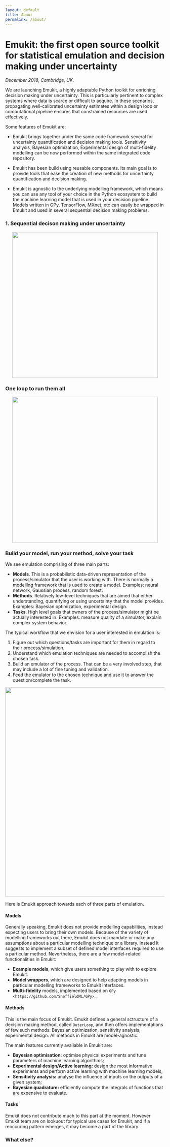 ```yaml
---
layout: default
title: About
permalink: /about/
---
```


<h1>Emukit: the first open source toolkit for statistical emulation and decision making under uncertainty</h1>

*December 2018, Cambridge, UK.*

We are launching Emukit, a highly adaptable Python toolkit for enriching decision making under uncertainty. This is 
particularly pertinent to complex systems where data is scarce or difficult to acquire. In these scenarios, 
propagating well-calibrated uncertainty estimates within a design loop or computational 
pipeline ensures that constrained resources are used effectively.

Some features of Emukit are:

- Emukit brings together under the same code framework several for uncertainty quantification and decision making tools. 
Sensitivity analysis, Bayesian optimization, Experimental design of multi-fidelity modelling can be now performed within 
the same integrated code repository.

- Emukit has been build using reusable components. Its main goal is to provide tools that ease 
the creation of new methods for uncertainty quantification and decision making.

- Emukit is agnostic to the underlying modelling framework, which means you can use any tool of your choice in the Python ecosystem to 
build the machine learning model that is used in your decision pipeline. Models written in GPy, TensorFlow, MXnet, etc can easily be
wrapped in Emukit and used in several sequential decision making problems. 


<h3> 1. Sequential decison making under uncertainty</h3>



<div align="center"><img width="460" src="../images/loop.jpeg" />       </div>


<h3> One loop to run them all </h3>


<div align="center"><img width="460" src="../images/application_loops.jpeg" />      </div>


<h3> Build your model, run your method, solve your task </h3>


We see emulation comprising of three main parts:
- **Models**. This is a probabilistic data-driven representation of the process/simulator that the user is working with. There is normally a modelling framework that is used to create a model. Examples: neural network, Gaussian process, random forest. 
- **Methods**. Relatively low-level techniques that are aimed that either understanding, quantifying or using uncertainty that the model provides. Examples: Bayesian optimization, experimental design. 
- **Tasks**. High level goals that owners of the process/simulator might be actually interested in. Examples: measure quality of a simulator, explain complex system behavior. 

The typical workflow that we envision for a user interested in emulation is:
1. Figure out which questions/tasks are important for them in regard to their process/simulation.
2. Understand which emulation techniques are needed to accomplish the chosen task.
3. Build an emulator of the process. That can be a very involved step, that may include a lot of fine tuning and validation.
4. Feed the emulator to the chosen technique and use it to answer the question/complete the task. 

<div align="center"><img width="660" src="../images//model_method_task.jpeg" />       </div>



Here is Emukit approach towards each of three parts of emulation.

<h4> Models </h4>

 Generally speaking, Emukit does not provide modelling capabilities, instead expecting users to bring their own models. Because of the variety of modelling frameworks out there, Emukit does not mandate or make any assumptions about a particular modelling technique or a library. Instead it suggests to implement a subset of defined model interfaces required to use a particular method. Nevertheless, there are a few model-related functionalities in Emukit:
* **Example models**, which give users something to play with to explore Emukit.
* **Model wrappers**, which are designed to help adapting models in particular modelling frameworks to Emukit interfaces.
* **Multi-fidelity** models, implemented based on `GPy <https://github.com/SheffieldML/GPy>`_.

<h4> Methods </h4>

This is the main focus of Emukit. Emukit defines a general sctructure of a decision making method, called ``OuterLoop``, and then offers implementations of few such methods: Bayesian optimization, sensitivity analysis, experimental design. All methods in Emukit are model-agnostic.
 
 The main features currently available in Emukit are:

* **Bayesian optimisation:** optimise physical experiments and tune parameters of machine learning algorithms;
* **Experimental design/Active learning:** design the most informative experiments and perform active learning with machine learning models;
* **Sensitivity analysis:** analyse the influence of inputs on the outputs of a given system;
* **Bayesian quadrature:** efficiently compute the integrals of functions that are expensive to evaluate.
 
 
<h4> Tasks </h4>
 Emukit does not contribute much to this part at the moment. However Emukit team are on lookuout for typical use cases for Emukit, and if a reoccuring pattern emerges, it may become a part of the library.




<h3> What else? </h3>